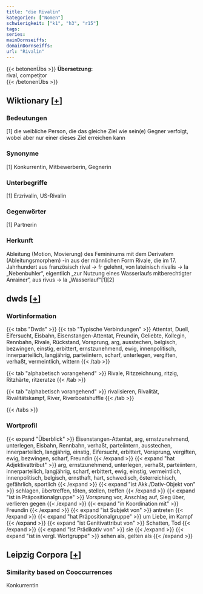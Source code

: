 ```yaml
---
title: "die Rivalin"
kategorien: ["Nomen"]
schwierigkeit: ["k1", "h3", "r15"]
tags:
series:
mainDornseiffs:
domainDornseiffs:
url: "Rivalin"
---
```


{{< betonenÜbs >}}
**Übersetzung:**  
rival, competitor  
{{< /betonenÜbs >}}

## Wiktionary [[+](https://de.wiktionary.org/wiki/Rivalin)]

### Bedeutungen
[1] die weibliche Person, die das gleiche Ziel wie sein(e) Gegner verfolgt, wobei aber nur einer dieses Ziel erreichen kann  

### Synonyme
[1] Konkurrentin, Mitbewerberin, Gegnerin  

### Unterbegriffe
[1] Erzrivalin, US-Rivalin  

### Gegenwörter
[1] Partnerin  

### Herkunft
Ableitung (Motion, Movierung) des Femininums  mit dem Derivatem (Ableitungsmorphem) -in aus der männlichen Form Rivale, die im 17. Jahrhundert aus französisch rival → fr gelehnt, von lateinisch rivalis → la „Nebenbuhler“, eigentlich „zur Nutzung eines Wasserlaufs mitberechtigter Anrainer“, aus rivus → la „Wasserlauf“[1][2]  



## dwds [[+](https://www.dwds.de/wb/Rivalin)]

### Wortinformation
{{< tabs "Dwds" >}}
{{< tab "Typische Verbindungen" >}}
Attentat, Duell, Eifersucht, Eisbahn, Eisenstangen-Attentat, Freundin, Geliebte, Kollegin, Rennbahn, Rivale, Rückstand, Vorsprung, arg, ausstechen, belgisch, bezwingen, einstig, erbittert, ernstzunehmend, ewig, innenpolitisch, innerparteilich, langjährig, parteiintern, scharf, unterlegen, vergiften, verhaßt, vermeintlich, wittern
{{< /tab >}}

{{< tab "alphabetisch vorangehend" >}}
Rivale, Ritzzeichnung, ritzig, Ritzhärte, ritzeratze
{{< /tab >}}

{{< tab "alphabetisch vorangehend" >}}
rivalisieren, Rivalität, Rivalitätskampf, River, Riverboatshuffle
{{< /tab >}}

{{< /tabs >}}

### Wortprofil
{{< expand "Überblick" >}} Eisenstangen-Attentat, arg, ernstzunehmend, unterlegen, Eisbahn, Rennbahn, verhaßt, parteiintern, ausstechen, innerparteilich, langjährig, einstig, Eifersucht, erbittert, Vorsprung, vergiften, ewig, bezwingen, scharf, Freundin {{< /expand >}}
{{< expand "hat Adjektivattribut" >}} arg, ernstzunehmend, unterlegen, verhaßt, parteiintern, innerparteilich, langjährig, scharf, erbittert, ewig, einstig, vermeintlich, innenpolitisch, belgisch, ernsthaft, hart, schwedisch, österreichisch, gefährlich, sportlich {{< /expand >}}
{{< expand "ist Akk./Dativ-Objekt von" >}} schlagen, übertreffen, töten, stellen, treffen {{< /expand >}}
{{< expand "ist in Präpositionalgruppe" >}} Vorsprung vor, Anschlag auf, Sieg über, verlieren gegen {{< /expand >}}
{{< expand "in Koordination mit" >}} Freundin {{< /expand >}}
{{< expand "ist Subjekt von" >}} antreten {{< /expand >}}
{{< expand "hat Präpositionalgruppe" >}} um Liebe, im Kampf {{< /expand >}}
{{< expand "ist Genitivattribut von" >}} Schatten, Tod {{< /expand >}}
{{< expand "ist Prädikativ von" >}} sie {{< /expand >}}
{{< expand "ist in vergl. Wortgruppe" >}} sehen als, gelten als {{< /expand >}}

## Leipzig Corpora [[+](https://corpora.uni-leipzig.de/en/res?word=Rivalin&corpusId=deu_newscrawl-public_2018)]


### Similarity based on Cooccurrences
Konkurrentin

